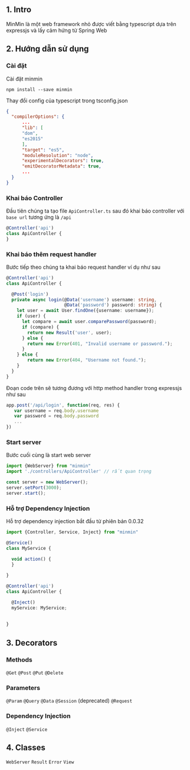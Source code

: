## 1. Intro

MinMin là một web framework nhỏ được viết bằng typescript dựa trên expressjs và lấy cảm hứng từ Spring Web

## 2. Hướng dẫn sử dụng

### Cài đặt

Cài đặt minmin

```npm install --save minmin```


Thay đổi config của typescript trong tsconfig.json

```json
{
  "compilerOptions": {
      ...
      "lib": [
      "dom",
      "es2015"
      ],
      "target": "es5",
      "moduleResolution": "node",
      "experimentalDecorators": true,
      "emitDecoratorMetadata": true,
      ...
  }
}
```

### Khai báo Controller 

Đầu tiên chúng ta tạo file ```ApiController.ts``` sau đó khai báo controller với ```base url``` tương ứng là ```/api```

```ts
@Controller('api')
class ApiController {
}
```

### Khai báo thêm  request handler

Bước tiếp theo chúng ta khai báo request handler ví dụ như sau

```ts
@Controller('api')
class ApiController {

  @Post('login')
  private async login(@Data('username') username: string,
                      @Data('password') password: string) {
    let user = await User.findOne({username: username});
    if (user) {
      let compare = await user.comparePassword(password);
      if (compare) {              
        return new Result('user', user);
      } else {
        return new Error(401, "Invalid username or password.");
      }
    } else {
        return new Error(404, "Username not found.");
    }
  }
}
```

Đoạn code trên sẽ tương đương với http method handler trong expressjs như sau
```js
app.post('/api/login', function(req, res) {
   var username = req.body.username
   var password = req.body.password  
   ...
})
```

### Start server

Bước cuối cùng là start web server

```ts
import {WebServer} from "minmin"
import './controllers/ApiController' // rất quan trọng

const server = new WebServer();
server.setPort(3000);
server.start();
```

### Hỗ trợ Dependency Injection

Hỗ trợ dependency injection bắt đầu từ phiên bản 0.0.32

```ts
import {Controller, Service, Inject} from "minmin"

@Service()
class MyService {

  void action() {
  }
  
}

@Controller('api')
class ApiController {

  @Inject()
  myService: MyService;
  
  
}

```

## 3. Decorators

### Methods

```@Get```
```@Post```
```@Put```
```@Delete```

### Parameters

```@Param```
```@Query```
```@Data```
```@Session``` (deprecated)
```@Request```

### Dependency Injection

```@Inject```
```@Service```

## 4. Classes

```WebServer```
```Result```
```Error```
```View```


